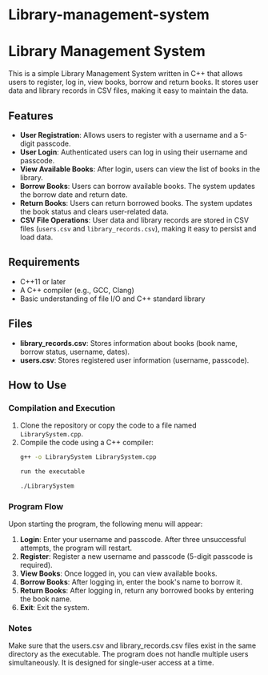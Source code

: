 # Library-management-system


# Library Management System

This is a simple Library Management System written in C++ that allows users to register, log in, view books, borrow and return books. It stores user data and library records in CSV files, making it easy to maintain the data.

## Features

- **User Registration**: Allows users to register with a username and a 5-digit passcode.
- **User Login**: Authenticated users can log in using their username and passcode.
- **View Available Books**: After login, users can view the list of books in the library.
- **Borrow Books**: Users can borrow available books. The system updates the borrow date and return date.
- **Return Books**: Users can return borrowed books. The system updates the book status and clears user-related data.
- **CSV File Operations**: User data and library records are stored in CSV files (`users.csv` and `library_records.csv`), making it easy to persist and load data.

## Requirements

- C++11 or later
- A C++ compiler (e.g., GCC, Clang)
- Basic understanding of file I/O and C++ standard library

## Files

- **library_records.csv**: Stores information about books (book name, borrow status, username, dates).
- **users.csv**: Stores registered user information (username, passcode).

## How to Use

### Compilation and Execution

1. Clone the repository or copy the code to a file named `LibrarySystem.cpp`.
2. Compile the code using a C++ compiler:
   ```bash
   g++ -o LibrarySystem LibrarySystem.cpp

   run the executable

   ./LibrarySystem

### Program Flow

Upon starting the program, the following menu will appear:


1. **Login**: Enter your username and passcode. After three unsuccessful attempts, the program will restart.
2. **Register**: Register a new username and passcode (5-digit passcode is required).
3. **View Books**: Once logged in, you can view available books.
4. **Borrow Books**: After logging in, enter the book's name to borrow it.
5. **Return Books**: After logging in, return any borrowed books by entering the book name.
6. **Exit**: Exit the system.

### Notes

   Make sure that the users.csv and library_records.csv files exist in the same directory as the executable.
   The program does not handle multiple users simultaneously. It is designed for single-user access at a time.


